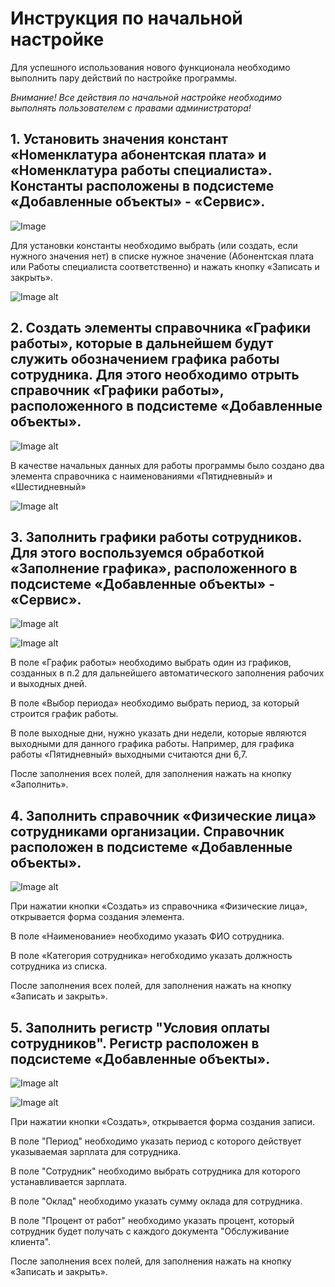   # Инструкция по начальной настройке

  Для успешного использования нового функционала необходимо выполнить пару действий по настройке программы. 
 
  *Внимание! Все действия по начальной настройке необходимо выполнять пользователем с правами администратора!*

 
  ## 1.	Установить значения констант «Номенклатура абонентская плата» и «Номенклатура работы специалиста». Константы расположены в подсистеме «Добавленные объекты» - «Сервис».

![Image](https://github.com/DiplomNetologia/blob/main/Screenshots/1.1.jpg)
 
  Для установки константы необходимо выбрать (или создать, если нужного значения нет) в списке нужное значение (Абонентская плата или Работы специалиста соответственно) и нажать кнопку «Записать и закрыть». 

![Image alt](https://github.com/{username}/{repository}/raw/{branch}/{path}/image.png)


  ## 2.	Создать элементы справочника «Графики работы», которые в дальнейшем будут служить обозначением графика работы сотрудника. Для этого необходимо отрыть справочник «Графики работы», расположенного в подсистеме «Добавленные объекты».

![Image alt](https://github.com/{username}/{repository}/raw/{branch}/{path}/image.png)

  В качестве начальных данных для работы программы было создано два элемента справочника с наименованиями «Пятидневный» и «Шестидневный»

![Image alt](https://github.com/{username}/{repository}/raw/{branch}/{path}/image.png)

 
  ## 3.	Заполнить графики работы сотрудников. Для этого воспользуемся обработкой «Заполнение графика», расположенного в подсистеме «Добавленные объекты» - «Сервис».

![Image alt](https://github.com/{username}/{repository}/raw/{branch}/{path}/image.png)

![Image alt](https://github.com/{username}/{repository}/raw/{branch}/{path}/image.png)

  В поле «График работы» необходимо выбрать один из графиков, созданных в п.2 для дальнейшего автоматического заполнения рабочих и выходных дней.

  В поле «Выбор периода» необходимо выбрать период, за который строится график работы.
 
  В поле выходные дни, нужно указать дни недели, которые являются выходными для данного графика работы. Например, для графика работы «Пятидневный» выходными считаются дни 6,7.
 
  После заполнения всех полей, для заполнения нажать на кнопку «Заполнить».


  ## 4.	Заполнить справочник «Физические лица» сотрудниками организации. Справочник расположен в подсистеме «Добавленные объекты».

![Image alt](https://github.com/{username}/{repository}/raw/{branch}/{path}/image.png)
 
  При нажатии кнопки «Создать» из справочника «Физические лица», открывается форма создания элемента. 
 
  В поле «Наименование» необходимо указать ФИО сотрудника.
 
  В поле «Категория сотрудника» негобходимо указать должность сотрудника из списка.
 
  После заполнения всех полей, для заполнения нажать на кнопку «Записать и закрыть».

 
  ## 5.	Заполнить регистр "Условия оплаты сотрудников". Регистр расположен в подсистеме «Добавленные объекты».

![Image alt](https://github.com/{username}/{repository}/raw/{branch}/{path}/image.png)

![Image alt](https://github.com/{username}/{repository}/raw/{branch}/{path}/image.png)

  При нажатии кнопки «Создать», открывается форма создания записи.

  В поле "Период" необходимо указать период с которого действует указываемая зарплата для сотрудника.

  В поле "Сотрудник" необходимо выбрать сотрудника для которого устанавливается зарплата.
 
  В поле "Оклад" необходимо указать сумму оклада для сотрудника.

  В поле "Процент от работ" необходимо указать процент, который сотрудник будет получать с каждого документа "Обслуживание клиента".

  После заполнения всех полей, для заполнения нажать на кнопку «Записать и закрыть».
